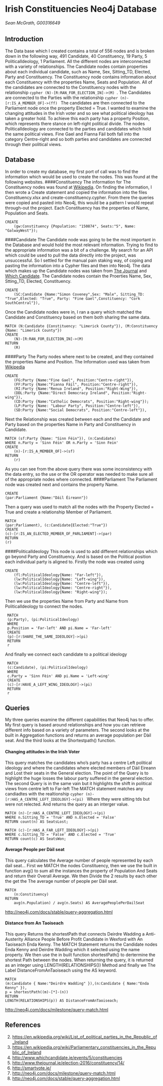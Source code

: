 # Irish Constituencies Neo4j Database
###### Sean McGrath, G00316649

## Introduction
The Data base which I created contains a total of 556 nodes and is broken down in the following way, 491 Candidate, 40 Constituency, 19 Party, 5 PoliticalIdeology, 1 Parliament. All the different nodes are interconnected with a variety of relationships. The Candidate nodes contain properties about each individual candidate, such as Name, Sex, Sitting_TD, Elected, Party and Constituency. The Constituency node contains information about each Constituency with the properties Name, Seats and Population. All of the candidates are connected to the Constituency nodes with the relationship 
```cypher (N)-[R:RAN_FOR_ELECTION_IN]->(M) ```. The Candidates are connected to the Parties with the relationship ```cypher (n)-[r:IS_A_MEMBER_OF]->(ff) ``` The candidates are then connected to the Parliament node once the property Elected = True. 
I wanted to examine the changing attitudes in the Irish voter and so see what political ideology has taken a greater hold. To achieve this each party has a property Position, which represents there stance on left-right political divide. The nodes PoliticalIdeology are connected to the parties and candidates which hold the same political views. Fine Gael and Fianna Fàil both fall into the category Centre-right and so both parties and candidates are connected through their political views.


## Database
In order to create my database, my first port of call was to find the information which would be used to create the nodes. This was found at the following websites.
####Constituency
The information for The Constituency nodes was found at [Wikipedia](https://en.wikipedia.org/wiki/List_of_political_parties_in_the_Republic_of_Ireland). On finding the information, I then wrote a Create statement and copied the information into the files Constituency.xlsx and create-constituency.cypher. From there the queries were copied and pasted into Neo4j, this would be a pattern I would repeat through-out the project. Each Constituency has the properties of Name, Population and Seats.
```cypher 
CREATE
	(gw:Constituency {Population: "150874",	Seats:"5", Name: "GalwayWest"});
```
####Candidate
The Candidate node was going to be the most important in the Database and would hold the most relevant information. Trying to find to the appropriate information was a bit of a challenge. My search for an API which could be used to pull the data directly into the project, was unsuccessful. So I settled for the manual pain staking way, of coping and pasting the information into a Cypher files and then into Neo4j. The data which makes up the Candidate nodes was taken from [The Journal](http://www.thejournal.ie/election-2016/constituency/14/) and [Which Candidate](http://www.whichcandidate.ie/events/5/constituencies). The Candidate nodes contain the Proerties Name, Sex, Stting_TD, Elected, Constituency.
```cypher 
CREATE
	(SC:Candidate {Name:"Simon Coveney",Sex: "Male", Sitting_TD: "True",Elected: "True", Party: "Fine Gael",Constituency: "Cork SouthCentral"}),
```
Once the Candidate nodes were in, I ran a query which matched the Candidate and Constituency based on them both sharing the same data.
```cypher 
MATCH (N:Candidate {Constituency: "Limerick County"}), (M:Constituency {Name: "Limerick County"})
CREATE
	(N)-[R:RAN_FOR_ELECTION_IN]->(M)
RETURN
	(R)
```
####Party
The Party nodes where next to be created, and they contained the properties Name and Position. The Information used was taken from [Wikipedia](https://en.wikipedia.org/wiki/List_of_political_parties_in_the_Republic_of_Ireland)
```cypher 
CREATE
    (FG:Party {Name:"Fine Gael", Position:"Centre-right"}),
    (FF:Party {Name:"Fianna Fáil", Position:"Centre-right"}),  
    (RI:Party {Name:"Renua Ireland", Position:"Right-Wing"}),
    (DDL:Party {Name:"Direct Democracy Ireland", Position:"Right-wing"}),
    (CD:Party {Name:"Catholic Democrats", Position:"Right-wing"});
    (LP:Party {Name: "Labour Party", Position:"Centre-left"}),
    (SD:Party {Name:"Social Democrats", Position:"Centre-left"}),
```
Next the Relationship was created between each and the Candidate and Party based on the properties Name in Party and Constituency in Candidate. 
```cypher
MATCH (sf:Party {Name: "Sinn Féin"}), (n:Candidate)
WHERE n.Party = 'Sinn Féin' OR n.Party = 'Sinn Fein'
CREATE
	(n)-[r:IS_A_MEMBER_OF]->(sf)
RETURN
	(r)
```
As you can see from the above query there was some inconsistency with the data entry, so the use or the OR operator was needed to make sure all of the appropriate nodes where connected. 
####Parliament
The Parliament node was created next and contains the property Name. 
```cypher
CREATE
(par:Parliament {Name:"Dáil Éireann"})
```
Then a query was used to match all the nodes with the Property Elected = True and create a relationship Member of Parliament.
```cypher
MATCH
(par:Parliament), (c:Candidate{Elected:"True"})
CREATE
(c)-[r:IS_AN_ELECTED_MEMBER_OF_PARLIAMENT]->(par)
RETURN
(r)
```
####PoliticalIdeology
This node is used to add different relationships which go beyond Party and Constituency. And is based on the Political position each individual party is aligned to. Firstly the node was created using 
```cypher
CREATE
    (fl:PoliticalIdeology{Name: "Far-left"}),
    (lw:PoliticalIdeology{Name: "Left-wing"}),
    (lw:PoliticalIdeology{Name: "Centre-left"}),
    (lw:PoliticalIdeology{Name: "Centre-right"}),
    (lw:PoliticalIdeology{Name: "Right-wing"});
```
Then we use the properties Name from Party and Name from PoliticalIdeology to connect the nodes. 
```cypher
 MATCH 
 (p:Party), (pi:PoliticalIdeology)
 WHERE 
 p.Position = 'Far-left' AND pi.Name = 'Far-left'
 CREATE 
 (p)-[r:SHARE_THE_SAME_IDEOLOGY]->(pi)   
 RETURN 
 r 
```
And finally we connect each candidate to a political ideology
```cypher
 MATCH 
 (c:Candidate), (pi:PoliticalIdeology)
 WHERE 
 c.Party = 'Sinn Fèin' AND pi.Name = 'Left-wing'
 CREATE 
 (c)-[r:HAVE_A_LEFT_WING_IDEOLOGY]->(pi)   
 RETURN 
 r 
```
## Queries
My three queries examine the different capabilities that Neo4j has to offer. My first query is based around relationships and how you can retrieve different info based on a variety of parameters. The second looks at the built in Aggregation functions and returns an average population per Dàil seat. And the third looks at the Shortestpath() function. 

#### Changing attitudes in the Irish Voter
This query matches the candidates who’s party has a centre Left political ideology and where the candidates where elected members of Dàil Eireann and Lost their seats in the General election. 
The point of the Query is to highlight the huge losses the labour party suffered in the general election. 
The second Query is in the same vain but it highlights the shift in political views from centre left to Far-left
The MATCH statement matches any candiadtes with the realtionship ```cypher (n)-[r:HAS_A_CENTRE_LEFT_IDEOLOGY]->(pi) ``` Where they were sitting tds but were not relected. And returns the query as an interger value. 
```cypher
MATCH (n)-[r:HAS_A_CENTRE_LEFT_IDEOLOGY]->(pi)
WHERE n.Sitting_TD = 'True' AND n.Elected = 'False'
RETURN count(n) AS SeatsLost;

MATCH (c)-[r:HAS_A_FAR_LEFT_IDEOLOGY]->(pi)
WHERE c.Sitting_TD = 'False' AND c.Elected = 'True'
RETURN count(c) AS SeatsWon;
```

#### Average People per Dàil seat
This query calculates the Average number of people represented by each dail seat...
First we MATCH the nodes Constituency, then we use the built in function avg() to sum all the instances the property 
of Population And Seats and return their Overall Average. We then Divide the 2 results by each other the get the 
The average number of people per Dàil seat.
```cypher
MATCH 
    (n:Constituency)
RETURN 
    avg(n.Population) / avg(n.Seats) AS AveragePeoplePerDailSeat
```
<http://neo4j.com/docs/stable/query-aggregation.html>
#### Distance from An Taoiseach
This query Returns the shortestPath that connects Deirdre Wadding a Anti-Austerity Alliance People Before Profit 
Candidate in Wexford with An Taoiseach Enda Kenny.
The MATCH Statement returns the Candidate nodes Enda Kenny and Deirdre Wadding which it selected using the name property.
We then use the in built function shortestPath() to dertermine the shortest Path between the nodes. When returning the query,
it is returned as an integer using LENGTH(RELATIONSHIPS()) Method and finally we The Label DistanceFromAnTaoiseach using the 
AS keyword.

```cypher
MATCH 
(m:Candidate { Name:"Deirdre Wadding" }),(n:Candidate { Name:"Enda Kenny" }), 
p = shortestPath((m)-[*]-(n))
RETURN 
LENGTH(RELATIONSHIPS(p)) AS DistanceFromAnTaoiseach;
```
<http://neo4j.com/docs/milestone/query-match.html>
## References
2. <https://en.wikipedia.org/wiki/List_of_political_parties_in_the_Republic_of_Ireland>
3. <https://en.wikipedia.org/wiki/Parliamentary_constituencies_in_the_Republic_of_Ireland>
4. <http://www.whichcandidate.ie/events/5/constituencies>
5. <http://www.thejournal.ie/election-2016/constituency/14/>
6. <http://smartvote.ie/>
7. <http://neo4j.com/docs/milestone/query-match.html>
8. <http://neo4j.com/docs/stable/query-aggregation.html>
